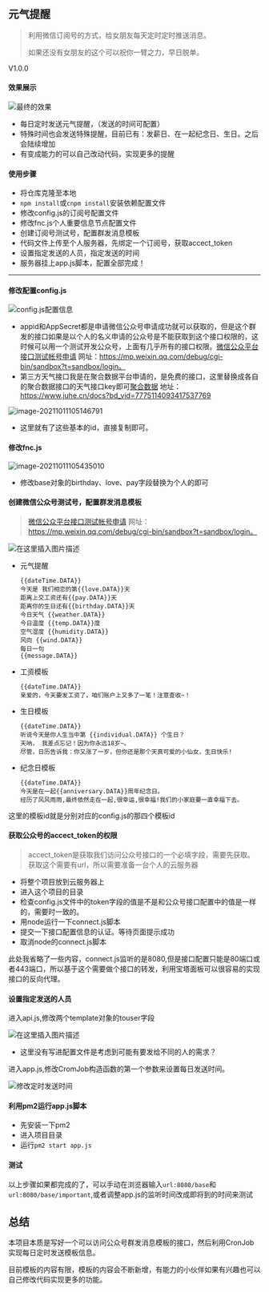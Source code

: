 ## 元气提醒

> 利用微信订阅号的方式，给女朋友每天定时定时推送消息。
>
> 如果还没有女朋友的这个可以祝你一臂之力，早日脱单。

V1.0.0

#### 效果展示

![最终的效果](https://img-blog.csdnimg.cn/94a6b22e8899464dbdfbaf11ba7ca675.jpg?x-oss-process=image/watermark,type_ZHJvaWRzYW5zZmFsbGJhY2s,shadow_50,text_Q1NETiBASmltbXnpm6rpm6o=,size_20,color_FFFFFF,t_70,g_se,x_16)

- 每日定时发送元气提醒，（发送的时间可配置）
- 特殊时间也会发送特殊提醒，目前已有：发薪日、在一起纪念日、生日。之后会陆续增加
- 有变成能力的可以自己改动代码，实现更多的提醒

#### 使用步骤

- 将仓库克隆至本地
- `npm install`或`cnpm install`安装依赖配置文件
- 修改config.js的订阅号配置文件
- 修改fnc.js个人重要信息节点配置文件
- 创建订阅号测试号，配置群发消息模板
- 代码文件上传至个人服务器，先绑定一个订阅号，获取accect_token
- 设置指定发送的人员，指定发送的时间
- 服务器挂上app.js脚本，配置全部完成！

***

#### 修改配置config.js

![config.js配置信息](https://img-blog.csdnimg.cn/853858be1d8549de803ac820ceee0224.png?x-oss-process=image/watermark,type_ZHJvaWRzYW5zZmFsbGJhY2s,shadow_50,text_Q1NETiBASmltbXnpm6rpm6o=,size_20,color_FFFFFF,t_70,g_se,x_16)

- appid和AppSecret都是申请微信公众号申请成功就可以获取的，但是这个群发的接口如果是以个人的名义申请的公众号是不能获取到这个接口权限的，这时候可以用一个测试开发公众号，上面有几乎所有的接口权限。[微信公众平台接口测试帐号申请](https://mp.weixin.qq.com/debug/cgi-bin/sandbox?t=sandbox/login) 网址：https://mp.weixin.qq.com/debug/cgi-bin/sandbox?t=sandbox/login。
- 第三方天气接口我是在聚合数据平台申请的，是免费的接口，这里替换成各自的聚合数据接口的天气接口key即可[聚合数据](https://www.juhe.cn/docs?bd_vid=7775114093417537769) 地址：https://www.juhe.cn/docs?bd_vid=7775114093417537769

![image-20211011105146791](C:\Users\Jimmy\AppData\Roaming\Typora\typora-user-images\image-20211011105146791.png)

- 这里就有了这些基本的id，直接复制即可。

#### 修改fnc.js

![image-20211011105435010](C:\Users\Jimmy\AppData\Roaming\Typora\typora-user-images\image-20211011105435010.png)

- 修改base对象的birthday、love、pay字段替换为个人的即可

#### 创建微信公众号测试号，配置群发消息模板

> [微信公众平台接口测试帐号申请](https://mp.weixin.qq.com/debug/cgi-bin/sandbox?t=sandbox/login) 网址：https://mp.weixin.qq.com/debug/cgi-bin/sandbox?t=sandbox/login。

![在这里插入图片描述](https://img-blog.csdnimg.cn/6994ad19e0e149f686517817d00c82fb.png?x-oss-process=image/watermark,type_ZHJvaWRzYW5zZmFsbGJhY2s,shadow_50,text_Q1NETiBASmltbXnpm6rpm6o=,size_20,color_FFFFFF,t_70,g_se,x_16)

- 元气提醒

  ```
  {{dateTime.DATA}} 
  今天是 我们相恋的第{{love.DATA}}天 
  距离上交工资还有{{pay.DATA}}天 
  距离你的生日还有{{birthday.DATA}}天 
  今日天气 {{weather.DATA}} 
  今日温度 {{temp.DATA}}度 
  空气湿度 {{humidity.DATA}} 
  风向 {{wind.DATA}} 
  每日一句 
  {{message.DATA}}
  ```

- 工资模板

  ```
  {{dateTime.DATA}} 
  亲爱的，今天要发工资了，咱们账户上又多了一笔！注意查收~！
  ```

- 生日模板

  ```
  {{dateTime.DATA}} 
  听说今天是你人生当中第 {{individual.DATA}} 个生日？
  天呐， 我差点忘记！因为你永远18岁~。 
  尽管，日历告诉我：你又涨了一岁，但你还是那个天真可爱的小仙女，生日快乐!
  ```

- 纪念日模板

  ```
  {{dateTime.DATA}} 
  今天是在一起{{anniversary.DATA}}周年纪念日。 
  经历了风风雨雨,最终依然走在一起,很幸运,很幸福!我们的小家庭要一直幸福下去。
  ```

这里的模板id就是分别对应的config.js的那四个模板id

#### 获取公众号的accect_token的权限

> accect_token是获取我们访问公众号接口的一个必填字段，需要先获取。获取这个需要有url，所以需要准备一台个人的云服务器

- 将整个项目放到云服务器上
- 进入这个项目的目录
- 检查config.js文件中的token字段的值是不是和公众号接口配置中的值是一样的，需要时一致的。
- 用node运行一下connect.js脚本
- 提交一下接口配置信息的认证。等待页面提示成功
- 取消node的connect.js脚本

此处我省略了一些内容，connect.js监听的是8080,但是接口配置只能是80端口或者443端口，所以基于这个需要做个接口的转发，利用宝塔面板可以很容易的实现接口的反向代理。

#### 设置指定发送的人员

进入api.js,修改两个template对象的touser字段

![在这里插入图片描述](https://img-blog.csdnimg.cn/6095e2807d7741dfb3fced2e5845e12c.png?x-oss-process=image/watermark,type_ZHJvaWRzYW5zZmFsbGJhY2s,shadow_50,text_Q1NETiBASmltbXnpm6rpm6o=,size_20,color_FFFFFF,t_70,g_se,x_16)

- 这里没有写进配置文件是考虑到可能有要发给不同的人的需求？

进入app.js,修改CromJob构造函数的第一个参数来设置每日发送时间。

![修改定时发送时间](https://img-blog.csdnimg.cn/08f716dee601488689d3841b44196a5d.png?x-oss-process=image/watermark,type_ZHJvaWRzYW5zZmFsbGJhY2s,shadow_50,text_Q1NETiBASmltbXnpm6rpm6o=,size_20,color_FFFFFF,t_70,g_se,x_16)

#### 利用pm2运行app.js脚本

- 先安装一下pm2
- 进入项目目录
- 运行`pm2 start app.js`

#### 测试

以上步骤如果都完成的了，可以手动在浏览器输入`url:8080/base`和`url:8080/base/important`,或者调整app.js的监听时间改成即将到的时间来测试

## 总结

本项目本质是写好一个可以访问公众号群发消息模板的接口，然后利用CronJob实现每日定时发送模板信息。

目前模板的内容有限，模板的内容会不断新增，有能力的小伙伴如果有兴趣也可以自己修改代码实现更多的功能。

